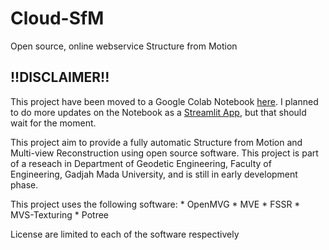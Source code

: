 # Cloud-SfM

Open source, online webservice Structure from Motion 


## !!DISCLAIMER!!
This project have been moved to a Google Colab Notebook [here](https://colab.research.google.com/drive/1fEiRxvyX_GsEDofvNybndQmRWgbquqfd?usp=sharing). I planned to do more updates on the Notebook as a [Streamlit App](https://www.streamlit.io/), but that should wait for the moment.


This project aim to provide a fully automatic Structure from Motion and Multi-view Reconstruction using open source software. This project is part of a reseach in Department of Geodetic Engineering, Faculty of Engineering, Gadjah Mada University, and is still in early development phase.

This project uses the following software:
    * OpenMVG
    * MVE
    * FSSR
    * MVS-Texturing
    * Potree

License are limited to each of the software respectively 
